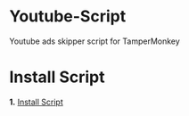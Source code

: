 # Youtube-Script
Youtube ads skipper script for TamperMonkey


# Install Script

**1.** [Install Script](https://github.com/Jony0101/)
